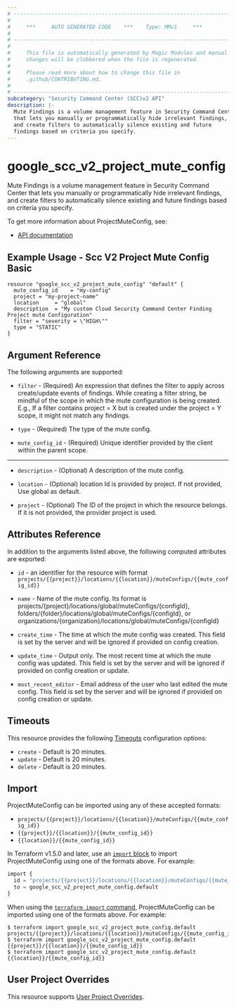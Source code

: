 ```yaml
---
# ----------------------------------------------------------------------------
#
#     ***     AUTO GENERATED CODE    ***    Type: MMv1     ***
#
# ----------------------------------------------------------------------------
#
#     This file is automatically generated by Magic Modules and manual
#     changes will be clobbered when the file is regenerated.
#
#     Please read more about how to change this file in
#     .github/CONTRIBUTING.md.
#
# ----------------------------------------------------------------------------
subcategory: "Security Command Center (SCC)v2 API"
description: |-
  Mute Findings is a volume management feature in Security Command Center
  that lets you manually or programmatically hide irrelevant findings,
  and create filters to automatically silence existing and future
  findings based on criteria you specify.
---
```


# google_scc_v2_project_mute_config

Mute Findings is a volume management feature in Security Command Center
that lets you manually or programmatically hide irrelevant findings,
and create filters to automatically silence existing and future
findings based on criteria you specify.


To get more information about ProjectMuteConfig, see:

* [API documentation](https://cloud.google.com/security-command-center/docs/reference/rest/v2/projects.muteConfigs)

## Example Usage - Scc V2 Project Mute Config Basic


```hcl
resource "google_scc_v2_project_mute_config" "default" {
  mute_config_id    = "my-config"
  project = "my-project-name"
  location     = "global"
  description  = "My custom Cloud Security Command Center Finding Project mute Configuration"
  filter = "severity = \"HIGH\""
  type = "STATIC"
}
```

## Argument Reference

The following arguments are supported:


* `filter` -
  (Required)
  An expression that defines the filter to apply across create/update
  events of findings. While creating a filter string, be mindful of
  the scope in which the mute configuration is being created. E.g.,
  If a filter contains project = X but is created under the
  project = Y scope, it might not match any findings.

* `type` -
  (Required)
  The type of the mute config.

* `mute_config_id` -
  (Required)
  Unique identifier provided by the client within the parent scope.


- - -


* `description` -
  (Optional)
  A description of the mute config.

* `location` -
  (Optional)
  location Id is provided by project. If not provided, Use global as default.

* `project` - (Optional) The ID of the project in which the resource belongs.
    If it is not provided, the provider project is used.



## Attributes Reference

In addition to the arguments listed above, the following computed attributes are exported:

* `id` - an identifier for the resource with format `projects/{{project}}/locations/{{location}}/muteConfigs/{{mute_config_id}}`

* `name` -
  Name of the mute config. Its format is
  projects/{project}/locations/global/muteConfigs/{configId},
  folders/{folder}/locations/global/muteConfigs/{configId},
  or organizations/{organization}/locations/global/muteConfigs/{configId}

* `create_time` -
  The time at which the mute config was created. This field is set by
  the server and will be ignored if provided on config creation.

* `update_time` -
  Output only. The most recent time at which the mute config was
  updated. This field is set by the server and will be ignored if
  provided on config creation or update.

* `most_recent_editor` -
  Email address of the user who last edited the mute config. This
  field is set by the server and will be ignored if provided on
  config creation or update.


## Timeouts

This resource provides the following
[Timeouts](https://developer.hashicorp.com/terraform/plugin/sdkv2/resources/retries-and-customizable-timeouts) configuration options:

- `create` - Default is 20 minutes.
- `update` - Default is 20 minutes.
- `delete` - Default is 20 minutes.

## Import


ProjectMuteConfig can be imported using any of these accepted formats:

* `projects/{{project}}/locations/{{location}}/muteConfigs/{{mute_config_id}}`
* `{{project}}/{{location}}/{{mute_config_id}}`
* `{{location}}/{{mute_config_id}}`


In Terraform v1.5.0 and later, use an [`import` block](https://developer.hashicorp.com/terraform/language/import) to import ProjectMuteConfig using one of the formats above. For example:

```tf
import {
  id = "projects/{{project}}/locations/{{location}}/muteConfigs/{{mute_config_id}}"
  to = google_scc_v2_project_mute_config.default
}
```

When using the [`terraform import` command](https://developer.hashicorp.com/terraform/cli/commands/import), ProjectMuteConfig can be imported using one of the formats above. For example:

```
$ terraform import google_scc_v2_project_mute_config.default projects/{{project}}/locations/{{location}}/muteConfigs/{{mute_config_id}}
$ terraform import google_scc_v2_project_mute_config.default {{project}}/{{location}}/{{mute_config_id}}
$ terraform import google_scc_v2_project_mute_config.default {{location}}/{{mute_config_id}}
```

## User Project Overrides

This resource supports [User Project Overrides](https://registry.terraform.io/providers/hashicorp/google/latest/docs/guides/provider_reference#user_project_override).
